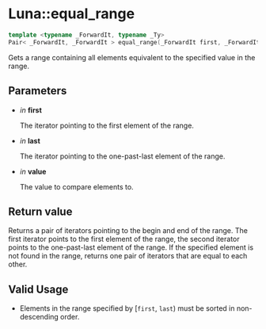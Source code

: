 # Luna::equal_range

```c++
template <typename _ForwardIt, typename _Ty>
Pair< _ForwardIt, _ForwardIt > equal_range(_ForwardIt first, _ForwardIt last, const _Ty &value)
```

Gets a range containing all elements equivalent to the specified value in the range. 



## Parameters
* *in* **first**

    The iterator pointing to the first element of the range. 

* *in* **last**

    The iterator pointing to the one-past-last element of the range. 

* *in* **value**

    The value to compare elements to. 

## Return value
Returns a pair of iterators pointing to the begin and end of the range. The first iterator points to the first element of the range, the second iterator points to the one-past-last element of the range. If the specified element is not found in the range, returns one pair of iterators that are equal to each other. 

## Valid Usage
* Elements in the range specified by [`first`, `last`) must be sorted in non-descending order. 


